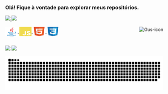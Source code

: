 ### Olá! Fique à vontade para explorar meus repositórios.

<!-- TEMAS -->
 <div>
  <a href="https://github.com/GuGomess">
  <img height="180em" src="https://github-readme-stats.vercel.app/api?username=GuGomess&show_icons=true&theme=dark&include_all_commits=true&count_private=true"/>
  <img height="150em" src="https://github-readme-stats.vercel.app/api/top-langs/?username=GuGomess&layout=compact&langs_count=7&theme=dark"/>
</div>
 
<div style="display: inline_block"><br>
 
 <!-- Habilidades -->
  <img align="center" alt="Gus-Java" height="30" width="40" src="https://github.com/devicons/devicon/blob/master/icons/java/java-original.svg">
  <img align="center" alt="Gus-Js" height="30" width="40" src="https://raw.githubusercontent.com/devicons/devicon/master/icons/javascript/javascript-plain.svg">
  <img align="center" alt="Gus-HTML" height="30" width="40" src="https://raw.githubusercontent.com/devicons/devicon/master/icons/html5/html5-original.svg">
  <img align="center" alt="Gus-CSS" height="30" width="40" src="https://raw.githubusercontent.com/devicons/devicon/master/icons/css3/css3-original.svg">
  <img align="right" alt="Gus-icon" src="https://cdn.discordapp.com/attachments/182232699442954241/880562252791574639/blink.gif">
  
  <!-- ÍCONES DE PROJETOS FUTUROS  PYTHON e C#
  <img align="center" alt="Gus-Python" height="30" width="40" src="https://raw.githubusercontent.com/devicons/devicon/master/icons/python/python-original.svg"> 
  <img align="center" alt="Gus-Csharp" height="30" width="40" src="https://raw.githubusercontent.com/devicons/devicon/master/icons/csharp/csharp-original.svg">
   -->
 ##
</div>
 
 
 <!-- ABA CONTATOS -->
<div> 
  <a href = "mailto:gustavo6173@gmail.com"><img src="https://img.shields.io/badge/-Gmail-%23333?style=for-the-badge&logo=gmail&logoColor=white" target="_blank"></a>
  <a href="https://www.linkedin.com/in/gustavogomesferreira/" target="_blank"><img src="https://img.shields.io/badge/-LinkedIn-%230077B5?style=for-the-badge&logo=linkedin&logoColor=white" target="_blank"></a> 
 
 
 <!-- SNAKE GAME! -->
  ![Snake animation](https://github.com/GuGomess/GuGomess/blob/output/github-contribution-grid-snake.svg)
 
</div>


